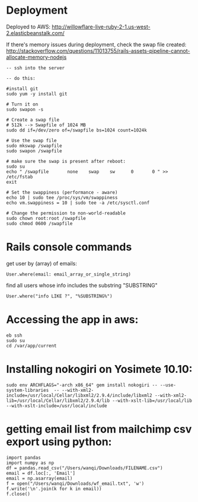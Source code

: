 # Deployment

Deployed to AWS: http://willowflare-live-ruby-2-1.us-west-2.elasticbeanstalk.com/


If there's memory issues during deployment, check the swap file created:
http://stackoverflow.com/questions/11013755/rails-assets-pipeline-cannot-allocate-memory-nodejs


	-- ssh into the server

	-- do this:
```
#install git
sudo yum -y install git

# Turn it on
sudo swapon -s

# Create a swap file
# 512k --> Swapfile of 1024 MB
sudo dd if=/dev/zero of=/swapfile bs=1024 count=1024k

# Use the swap file
sudo mkswap /swapfile
sudo swapon /swapfile

# make sure the swap is present after reboot:
sudo su
echo " /swapfile       none    swap    sw      0       0 " >> /etc/fstab
exit

# Set the swappiness (performance - aware)
echo 10 | sudo tee /proc/sys/vm/swappiness
echo vm.swappiness = 10 | sudo tee -a /etc/sysctl.conf           

# Change the permission to non-world-readable
sudo chown root:root /swapfile 
sudo chmod 0600 /swapfile
```




# Rails console commands


get user by (array) of emails:

	User.where(email: email_array_or_single_string)

find all users whose info includes the substring "SUBSTRING"

	User.where("info LIKE ?", "%SUBSTRING%")




# Accessing the app in aws:

	eb ssh
	sudo su
	cd /var/app/current



# Installing nokogiri on Yosimete 10.10:

	sudo env ARCHFLAGS="-arch x86_64" gem install nokogiri -- --use-system-libraries  -- --with-xml2-include=/usr/local/Cellar/libxml2/2.9.4/include/libxml2 --with-xml2-lib=/usr/local/Cellar/libxml2/2.9.4/lib --with-xslt-lib=/usr/local/lib --with-xslt-include=/usr/local/include




# getting email list from mailchimp csv export using python:

	import pandas
	import numpy as np
	df = pandas.read_csv("/Users/wanqi/Downloads/FILENAME.csv")
	email = df.loc[:, 'Email']
	email = np.asarray(email)
	f = open("/Users/wanqi/Downloads/wf_email.txt", 'w')
	f.write('\n'.join(k for k in email))
	f.close()